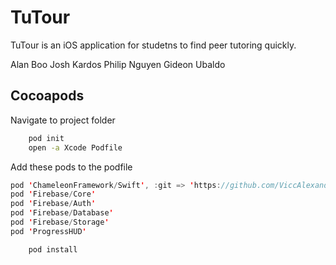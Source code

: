 # TuTour

TuTour is an iOS application for studetns to find peer tutoring quickly.

Alan Boo
Josh Kardos
Philip Nguyen
Gideon Ubaldo

## Cocoapods
Navigate to project folder
```bash
	pod init
	open -a Xcode Podfile
```
Add these pods to the podfile
```swift
pod 'ChameleonFramework/Swift', :git => 'https://github.com/ViccAlexander/Chameleon.git'
pod 'Firebase/Core'
pod 'Firebase/Auth'
pod 'Firebase/Database'
pod 'Firebase/Storage'
pod 'ProgressHUD'
```
```bash
	pod install
```

